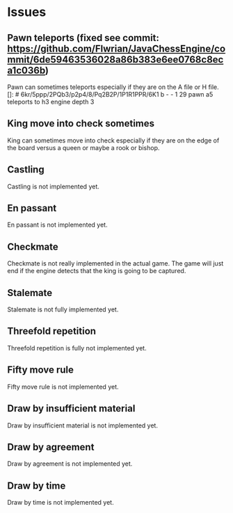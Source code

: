 # Issues

## Pawn teleports (fixed see commit: https://github.com/Flwrian/JavaChessEngine/commit/6de59463536028a86b383e6ee0768c8eca1c036b)
Pawn can sometimes teleports especially if they are on the A file or H file.
[]: # 6kr/5ppp/2PQb3/p2p4/8/Pq2B2P/1P1R1PPR/6K1 b - - 1 29 pawn a5 teleports to h3 engine depth 3

## King move into check sometimes
King can sometimes move into check especially if they are on the edge of the board versus a queen or maybe a rook or bishop.

## Castling
Castling is not implemented yet.

## En passant
En passant is not implemented yet.

## Checkmate
Checkmate is not really implemented in the actual game. The game will just end if the engine detects that the king is going to be captured.

## Stalemate
Stalemate is not fully implemented yet.

## Threefold repetition
Threefold repetition is fully not implemented yet.

## Fifty move rule
Fifty move rule is not implemented yet.

## Draw by insufficient material
Draw by insufficient material is not implemented yet.

## Draw by agreement
Draw by agreement is not implemented yet.

## Draw by time
Draw by time is not implemented yet.
